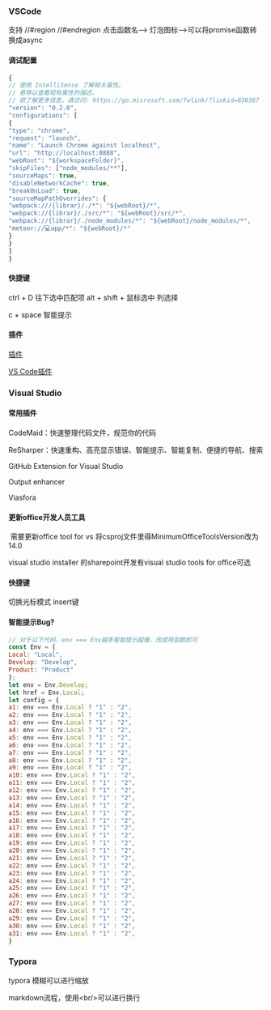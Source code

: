 ### VSCode

支持 //#region  //#endregion
点击函数名--> 灯泡图标-->可以将promise函数转换成async

#### 调试配置

```js
{
// 使用 IntelliSense 了解相关属性。 
// 悬停以查看现有属性的描述。
// 欲了解更多信息，请访问: https://go.microsoft.com/fwlink/?linkid=830387
"version": "0.2.0",
"configurations": [
{
"type": "chrome",
"request": "launch",
"name": "Launch Chrome against localhost",
"url": "http://localhost:8888",
"webRoot": "${workspaceFolder}",
"skipFiles": ["node_modules/**"],
"sourceMaps": true,
"disableNetworkCache": true,
"breakOnLoad": true,
"sourceMapPathOverrides": {
"webpack:///{librar}/./*": "${webRoot}/*",
"webpack://{librar}/./src/*": "${webRoot}/src/*",
"webpack://{librar}/./node_modules/*": "${webRoot}/node_modules/*",
"meteor://💻app/*": "${webRoot}/*"
}
}
]
}
```

#### 快捷键

ctrl + D 往下选中匹配项
alt + shift + 鼠标选中 列选择

c + space 智能提示

#### 插件

[插件](https://medium.com/@wesharehoodies/immensely-upgrade-your-development-environment-with-these-visual-studio-code-extensions-9cd790478530)

[VS Code插件](https://segmentfault.com/a/1190000017339754)

### Visual Studio

#### 常用插件

CodeMaid：快速整理代码文件，规范你的代码

ReSharper：快速重构、高亮显示错误、智能提示、智能复制、便捷的导航、搜索

GitHub Extension for Visual Studio

Output enhancer

Viasfora



#### 更新office开发人员工具

​	需要更新office tool for vs 
​	将csproj文件里得MinimumOfficeToolsVersion改为14.0

visual studio installer 的sharepoint开发有visual studio tools for office可选

#### 快捷键

切换光标模式  insert键


#### 智能提示Bug?
```js
// 对于以下代码，env === Env越多智能提示越慢，改成用函数即可
const Env = {
Local: "Local",
Develop: "Develop",
Product: "Product"
};
let env = Env.Develop;
let href = Env.Local;
let config = {
a1: env === Env.Local ? "1" : "2",
a2: env === Env.Local ? "1" : "2",
a3: env === Env.Local ? "1" : "2",
a4: env === Env.Local ? "1" : "2",
a5: env === Env.Local ? "1" : "2",
a6: env === Env.Local ? "1" : "2",
a7: env === Env.Local ? "1" : "2",
a8: env === Env.Local ? "1" : "2",
a9: env === Env.Local ? "1" : "2",
a10: env === Env.Local ? "1" : "2",
a11: env === Env.Local ? "1" : "2",
a12: env === Env.Local ? "1" : "2",
a13: env === Env.Local ? "1" : "2",
a14: env === Env.Local ? "1" : "2",
a15: env === Env.Local ? "1" : "2",
a16: env === Env.Local ? "1" : "2",
a17: env === Env.Local ? "1" : "2",
a18: env === Env.Local ? "1" : "2",
a19: env === Env.Local ? "1" : "2",
a20: env === Env.Local ? "1" : "2",
a21: env === Env.Local ? "1" : "2",
a22: env === Env.Local ? "1" : "2",
a23: env === Env.Local ? "1" : "2",
a24: env === Env.Local ? "1" : "2",
a25: env === Env.Local ? "1" : "2",
a26: env === Env.Local ? "1" : "2",
a27: env === Env.Local ? "1" : "2",
a28: env === Env.Local ? "1" : "2",
a29: env === Env.Local ? "1" : "2",
a30: env === Env.Local ? "1" : "2",
a31: env === Env.Local ? "1" : "2",
}


```


### Typora

typora 模糊可以进行缩放

markdown流程，使用\<br/>可以进行换行